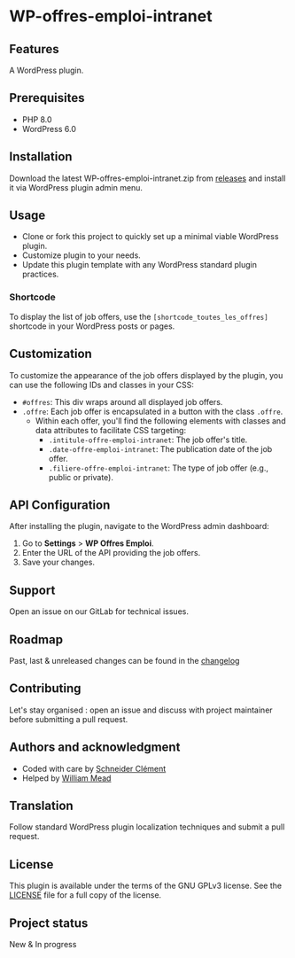 # WP-offres-emploi-intranet

## Features
A WordPress plugin.

## Prerequisites
- PHP 8.0
- WordPress 6.0

## Installation
Download the latest WP-offres-emploi-intranet.zip from [releases](https://git.manche.io/wordpress/wp-offres-emploi-intranet/-/releases) and install it via WordPress plugin admin menu.

## Usage
- Clone or fork this project to quickly set up a minimal viable WordPress plugin.
- Customize plugin to your needs.
- Update this plugin template with any WordPress standard plugin practices.

### Shortcode
To display the list of job offers, use the `[shortcode_toutes_les_offres]` shortcode in your WordPress posts or pages.

## Customization
To customize the appearance of the job offers displayed by the plugin, you can use the following IDs and classes in your CSS:

- `#offres`: This div wraps around all displayed job offers.
- `.offre`: Each job offer is encapsulated in a button with the class `.offre`.
    - Within each offer, you'll find the following elements with classes and data attributes to facilitate CSS targeting:
        - `.intitule-offre-emploi-intranet`: The job offer's title.
        - `.date-offre-emploi-intranet`: The publication date of the job offer.
        - `.filiere-offre-emploi-intranet`: The type of job offer (e.g., public or private).

## API Configuration
After installing the plugin, navigate to the WordPress admin dashboard:
1. Go to **Settings** > **WP Offres Emploi**.
2. Enter the URL of the API providing the job offers.
3. Save your changes.

## Support
Open an issue on our GitLab for technical issues.

## Roadmap
Past, last & unreleased changes can be found in the [changelog](CHANGELOG.md)

## Contributing
Let's stay organised : open an issue and discuss with project maintainer before submitting a pull request.

## Authors and acknowledgment
- Coded with care by [Schneider Clément](https://github.com/clementtt1)
- Helped by [William Mead](https://git.manche.io/wmead)

## Translation
Follow standard WordPress plugin localization techniques and submit a pull request.

## License
This plugin is available under the terms of the GNU GPLv3 license. See the [LICENSE](LICENSE) file for a full copy of the license.

## Project status
New & In progress
